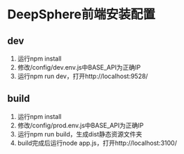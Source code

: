 # DeepSphere前端安装配置
## dev
1. 运行npm install
2. 修改/config/dev.env.js中BASE_API为正确IP
3. 运行npm run dev，打开http://localhost:9528/

## build
1. 运行npm install
2. 修改/config/prod.env.js中BASE_API为正确IP
3. 运行npm run build，生成dist静态资源文件夹
4. build完成后运行node app.js，打开http://localhost:3100/
